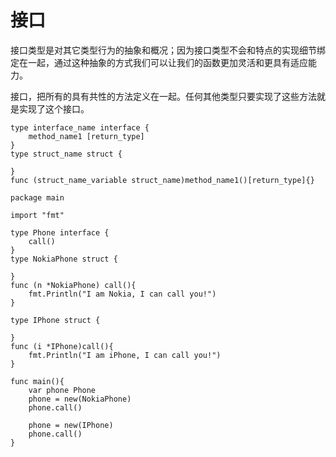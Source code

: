 # 接口
接口类型是对其它类型行为的抽象和概况；因为接口类型不会和特点的实现细节绑定在一起，通过这种抽象的方式我们可以让我们的函数更加灵活和更具有适应能力。

接口，把所有的具有共性的方法定义在一起。任何其他类型只要实现了这些方法就是实现了这个接口。  
```
type interface_name interface {
    method_name1 [return_type]
}
type struct_name struct {

}
func (struct_name_variable struct_name)method_name1()[return_type]{}

```

```
package main

import "fmt"

type Phone interface {
	call()
}
type NokiaPhone struct {

}
func (n *NokiaPhone) call(){
	fmt.Println("I am Nokia, I can call you!")
}

type IPhone struct {

}
func (i *IPhone)call(){
	fmt.Println("I am iPhone, I can call you!")
}

func main(){
	var phone Phone
	phone = new(NokiaPhone)
	phone.call()

	phone = new(IPhone)
	phone.call()
}

```